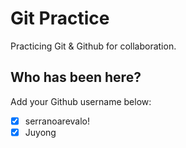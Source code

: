 # Git Practice

Practicing Git &amp; Github for collaboration.

## Who has been here?

Add your Github username below:

- [x] serranoarevalo!
- [x] Juyong